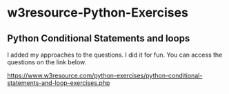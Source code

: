 # w3resource-Python-Exercises

## Python Conditional Statements and loops

I added my approaches to the questions. I did it for fun. You can access the questions on the link below.

https://www.w3resource.com/python-exercises/python-conditional-statements-and-loop-exercises.php
